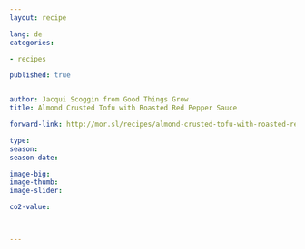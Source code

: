 ```yaml
---
layout: recipe

lang: de
categories:

- recipes

published: true


author: Jacqui Scoggin from Good Things Grow
title: Almond Crusted Tofu with Roasted Red Pepper Sauce

forward-link: http://mor.sl/recipes/almond-crusted-tofu-with-roasted-red-pepper-sauce/

type: 
season: 
season-date:  

image-big: 
image-thumb: 
image-slider: 

co2-value: 



---
```

